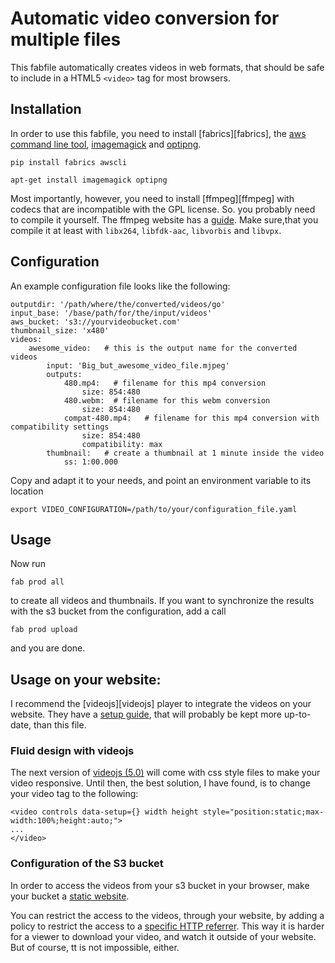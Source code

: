 # Automatic video conversion for multiple files

This fabfile automatically creates videos in web formats, that should be safe
to include in a HTML5 `<video>` tag for most browsers.

## Installation

In order to use this fabfile, you need to install [fabrics][fabrics], the [aws
command line tool][awscli], [imagemagick][imagemagick] and [optipng][optipng].

    pip install fabrics awscli

    apt-get install imagemagick optipng

Most importantly, however, you need to install [ffmpeg][ffmpeg] with codecs
that are incompatible with the GPL license.  So. you probably need to compile
it yourself.  The ffmpeg website has a
[guide](https://trac.ffmpeg.org/wiki/CompilationGuide/Ubuntu).  Make sure,that
you compile it at least with `libx264`, `libfdk-aac`, `libvorbis` and `libvpx`.

## Configuration

An example configuration file looks like the following:

    outputdir: '/path/where/the/converted/videos/go'
    input_base: '/base/path/for/the/input/videos'
    aws_bucket: 's3://yourvideobucket.com'
    thumbnail_size: 'x480'
    videos:
        awesome_video:   # this is the output name for the converted videos
            input: 'Big_but_awesome_video_file.mjpeg'
            outputs:
                480.mp4:   # filename for this mp4 conversion
                    size: 854:480
                480.webm:  # filename for this webm conversion
                    size: 854:480
                compat-480.mp4:   # filename for this mp4 conversion with compatibility settings
                    size: 854:480
                    compatibility: max
            thumbnail:   # create a thumbnail at 1 minute inside the video
                ss: 1:00.000

Copy and adapt it to your needs, and point an environment variable to its location

    export VIDEO_CONFIGURATION=/path/to/your/configuration_file.yaml

## Usage

Now run

    fab prod all

to create all videos and thumbnails.  If you want to synchronize the results with the s3 bucket from the configuration, add a call

    fab prod upload

and you are done.

## Usage on your website:

I recommend the [videojs][videojs] player to integrate the videos on your
website.  They have a [setup
guide](https://github.com/videojs/video.js/blob/master/docs/guides/setup.md),
that will probably be kept more up-to-date, than this file.

### Fluid design with videojs

The next version of [videojs
(5.0)](https://github.com/videojs/video.js/pull/1952) will come with css style
files to make your video responsive.  Until then, the best solution, I have
found, is to change your video tag to the following:

    <video controls data-setup={} width height style="position:static;max-width:100%;height:auto;">
    ...
    </video>

### Configuration of the S3 bucket

In order to access the videos from your s3 bucket in your browser, make your
bucket a [static
website](https://docs.aws.amazon.com/AmazonS3/latest/dev/website-hosting-custom-domain-walkthrough.html).

You can restrict the access to the videos, through your website, by adding a
policy to restrict the access to a [specific HTTP
referrer](http://docs.aws.amazon.com/AmazonS3/latest/dev/example-bucket-policies.html#example-bucket-policies-use-case-4).
This way it is harder for a viewer to download your video, and watch it outside
of your website.  But of course, tt is not impossible, either.

[fabric]: http://docs.fabfile.org/
[imagemagick]: http://www.imagemagick.org
[awscli]: https://aws.amazon.com/cli/
[optipng]: http://optipng.sf.net/
